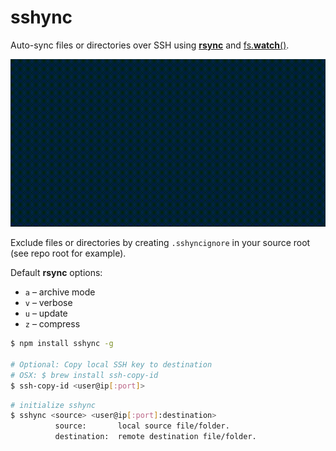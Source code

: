 # sshync

Auto-sync files or directories over SSH using [**rsync**](https://github.com/mattijs/node-rsync) and [fs.**watch**()](https://nodejs.org/docs/latest/api/fs.html#fs_fs_watch_filename_options_listener).

![Animated usage GIF](example.gif)

Exclude files or directories by creating `.sshyncignore` in your source root (see repo root for example).

Default **rsync** options:
* `a` – archive mode
* `v` – verbose
* `u` – update
* `z` – compress

```bash
$ npm install sshync -g

# Optional: Copy local SSH key to destination
# OSX: $ brew install ssh-copy-id
$ ssh-copy-id <user@ip[:port]>
```

```bash
# initialize sshync
$ sshync <source> <user@ip[:port]:destination>
          source:       local source file/folder.
          destination:  remote destination file/folder.
```
